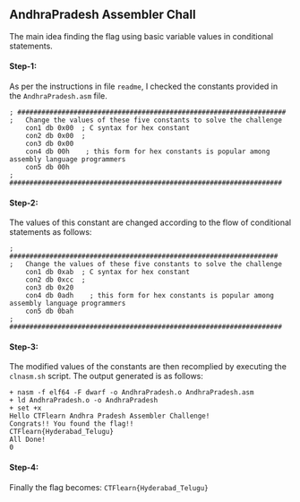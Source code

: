 ## AndhraPradesh Assembler Chall
The main idea finding the flag using basic variable values in conditional statements.

#### Step-1:
As per the instructions in file `readme`, I checked the constants provided in the `AndhraPradesh.asm` file.

```
; ###################################################################
;   Change the values of these five constants to solve the challenge
    con1 db 0x00  ; C syntax for hex constant
    con2 db 0x00  ;
    con3 db 0x00
    con4 db 00h    ; this form for hex constants is popular among assembly language programmers
    con5 db 00h
;   ####################################################################
```

#### Step-2:
The values of this constant are changed according to the flow of conditional statements as follows:

```
;   ###################################################################
;   Change the values of these five constants to solve the challenge
    con1 db 0xab  ; C syntax for hex constant
    con2 db 0xcc  ;
    con3 db 0x20
    con4 db 0adh    ; this form for hex constants is popular among assembly language programmers
    con5 db 0bah
;   ####################################################################
```

#### Step-3:
The modified values of the constants are then recomplied by executing the `clnasm.sh` script. The output generated is as follows:
```
+ nasm -f elf64 -F dwarf -o AndhraPradesh.o AndhraPradesh.asm
+ ld AndhraPradesh.o -o AndhraPradesh
+ set +x
Hello CTFlearn Andhra Pradesh Assembler Challenge!
Congrats!! You found the flag!!
CTFlearn{Hyderabad_Telugu}
All Done!
0
```

#### Step-4:
Finally the flag becomes:
`CTFlearn{Hyderabad_Telugu}`